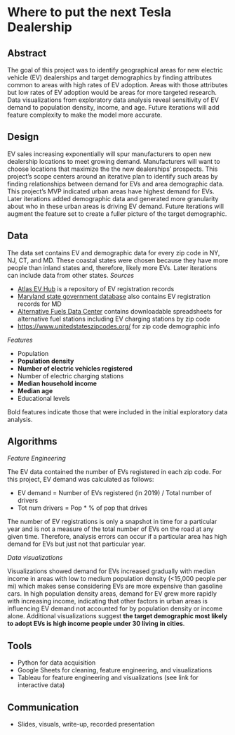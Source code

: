 # Where to put the next Tesla Dealership

## Abstract
The goal of this project was to identify geographical areas for new electric vehicle (EV) dealerships and target demographics by finding attributes common to areas with high rates of EV adoption. Areas with those attributes but low rates of EV adoption would be areas for more targeted research. Data visualizations from exploratory data analysis reveal sensitivity of EV demand to population density, income, and age. Future iterations will add feature complexity to make the model more accurate.

## Design
EV sales increasing exponentially will spur manufacturers to open new dealership locations to meet growing demand. Manufacturers will want to choose locations that maximize the the new dealerships’ prospects. This project’s scope centers around an iterative plan to identify such areas by finding relationships between demand for EVs and area demographic data. This project’s MVP indicated urban areas have highest demand for EVs. Later iterations added demographic data and generated more granularity about who in these urban areas is driving EV demand. Future iterations will augment the feature set to create a fuller picture of the target demographic.

## Data
The data set contains EV and demographic data for every zip code in NY, NJ, CT, and MD. These coastal states were chosen because they have more people than inland states and, therefore, likely more EVs. Later iterations can include data from other states.
*Sources*
* [Atlas EV Hub](https://www.atlasevhub.com/) is a repository of EV registration records
* [Maryland state government database](https://opendata.maryland.gov/Transportation/MD-MDOT-MVA-Electric-and-Plug-in-Hybrid-Vehicle-Re/tugr-unu9) also contains EV registration records for MD
* [Alternative Fuels Data Center](https://afdc.energy.gov/stations/#/analyze) contains downloadable spreadsheets for alternative fuel stations including EV charging stations by zip code
* https://www.unitedstateszipcodes.org/ for zip code demographic info

*Features*
* Population
* **Population density**
* **Number of electric vehicles registered**
* Number of electric charging stations
* **Median household income**
* **Median age**
* Educational levels

Bold features indicate those that were included in the initial exploratory data analysis.

## Algorithms
*Feature Engineering*

The EV data contained the number of EVs registered in each zip code. For this project, EV demand was calculated as follows:

* EV demand = Number of EVs registered (in 2019) / Total number of drivers
* Tot num drivers = Pop * % of pop that drives

The number of EV registrations is only a snapshot in time for a particular year and is not a measure of the total number of EVs on the road at any given time. Therefore, analysis errors can occur if a particular area has high demand for EVs but just not that particular year.

*Data visualizations*

Visualizations showed demand for EVs increased gradually with median income in areas with low to medium population density (<15,000 people per mi) which makes sense considering EVs are more expensive than gasoline cars. In high population density areas, demand for EV grew more rapidly with increasing income, indicating that other factors in urban areas is influencing EV demand not accounted for by population density or income alone. Additional visualizations suggest **the target demographic most likely to adopt EVs is high income people under 30 living in cities**.

## Tools
* Python for data acquisition
* Google Sheets for cleaning, feature engineering, and visualizations
* Tableau for feature engineering and visualizations (see link for interactive data)

## Communication
* Slides, visuals, write-up, recorded presentation



